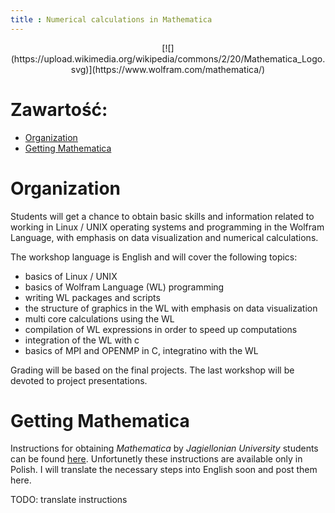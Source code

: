 ```yaml
---
title : Numerical calculations in Mathematica
---
```


<center>
[![](https://upload.wikimedia.org/wikipedia/commons/2/20/Mathematica_Logo.svg)](https://www.wolfram.com/mathematica/)
</center>



# Zawartość:

* [Organization](#organization)
* [Getting Mathematica](#getting-mathematica)



# Organization

Students will get a chance to obtain basic skills and information related to working in 
Linux / UNIX operating systems and programming in the Wolfram Language, with 
emphasis on data visualization and numerical calculations.

The workshop language is English and will cover the following topics:

- basics of Linux / UNIX 
- basics of Wolfram Language (WL) programming
- writing WL packages and scripts
- the structure of graphics in the WL with emphasis on data visualization
- multi core calculations using the WL
- compilation of WL expressions in order to speed up computations
- integration of the WL with c
- basics of MPI and OPENMP in C, integratino with the WL

Grading will be based on the final projects. The last workshop 
will be devoted to project presentations.


# Getting Mathematica

Instructions for obtaining *Mathematica* by *Jagiellonian University* students 
can be found [here](https://fais.uj.edu.pl/documents/41628/5097967/OprogramowanieMathematica_na_Uniwersytecie_Jagiello%C5%84skim_2018.pdf/eca91225-a7c0-48fb-94a9-a08553de7fd7).
Unfortunetly these instructions are available only in Polish. I will translate the necessary steps into English soon and post them here.

TODO: translate instructions

